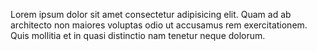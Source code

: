 Lorem ipsum dolor sit amet consectetur adipisicing elit. Quam ad ab architecto non maiores voluptas odio ut accusamus rem exercitationem. Quis mollitia et in quasi distinctio nam tenetur neque dolorum.